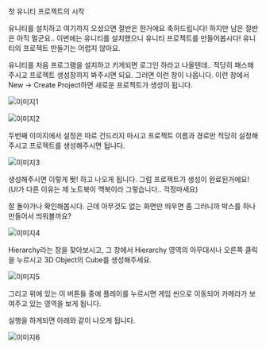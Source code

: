#
첫 유니티 프로젝트의 시작

유니티를 설치하고 여기까지 오셨으면 절반은 한거에요 축하드립니다! 하지만 남은 절반은 아직 멀군요..
이번에는 유니티를 설치했으니 유니티 프로젝트를 만들어봅시다! 유니티의 프로젝트 만들기는 어렵지 않아요.

유니티를 처음 프로그램을 설치하고 키게되면 로그인 하라고 나올텐데.. 적당히 패스해주시고 프로젝트 생성창까지 봐주시면 되요. 그러면 이런 창이 나옵니다. 이런 창에서 New -> Create Project하면 새로운 프로젝트가 생성이 됩니다.

![이미지1](https://github.com/Vallista/unity-3d-teaching-material/blob/master/Image/Chapter-1/1.png?raw=true)

![이미지2](https://github.com/Vallista/unity-3d-teaching-material/blob/master/Image/Chapter-1/2.png?raw=true)

두번째 이미지에서 설정은 따로 건드리지 마시고 프로젝트 이름과 경로만 적당히 설정해주시고 프로젝트를 생성해주시면 됩니다.

![이미지3](https://github.com/Vallista/unity-3d-teaching-material/blob/master/Image/Chapter-1/3.png?raw=true)

생성해주시면 이렇게 똿! 하고 나오게 됩니다.
그럼 프로젝트가 생성이 완료된거에요! (UI가 다른 이유는 제 노트북이 맥북이라 그렇습니다.. 걱정마세요)

잘 돌아가나 확인해봅시다. 근데 아무것도 없는 화면만 띄우면 좀 그러니까 박스를 하나 만들어서 띄워볼까요?

![이미지4](https://github.com/Vallista/unity-3d-teaching-material/blob/master/Image/Chapter-1/4.png?raw=true)

Hierarchy라는 창을 찾아보시고, 그 창에서 Hierarchy 영역의 아무대서나 오른쪽 클릭을 누르시고 3D Object의 Cube를 생성해주세요.

![이미지5](https://github.com/Vallista/unity-3d-teaching-material/blob/master/Image/Chapter-1/5.png?raw=true)

그리고 위에 있는 이 버튼들 중에 플레이를 누르시면 게임 씬으로 이동되어 카메라가 보여주고 있는 영역을 보게 됩니다.

실행을 하게되면 아래와 같이 나오게 됩니다.

![이미지6](https://github.com/Vallista/unity-3d-teaching-material/blob/master/Image/Chapter-1/6.png?raw=true)
